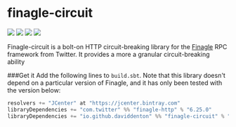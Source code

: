 finagle-circuit
===========
<a href="https://travis-ci.org/daviddenton/finagle-circuit" target="_top">
<img src="https://travis-ci.org/daviddenton/finagle-circuit.svg?branch=master"/></a> 
<a href="https://coveralls.io/r/daviddenton/finagle-circuit?branch=master" target="_top"><img src="https://coveralls.io/repos/daviddenton/finagle-circuit/badge.svg?branch=master"/></a> 
<a href="https://bintray.com/daviddenton/maven/finagle-circuit/_latestVersion" target="_top"><img src="https://api.bintray.com/packages/daviddenton/maven/finagle-circuit/images/download.svg"/></a> 
<a href="https://bintray.com/daviddenton/maven/finagle-circuit/view?source=watch" target="_top"><img src="https://www.bintray.com/docs/images/bintray_badge_color.png"/></a> 

Finagle-circuit is a bolt-on HTTP circuit-breaking library for the [Finagle](http://twitter.github.io/finagle/) RPC framework from Twitter. It provides a more a granular circuit-breaking ability 

###Get it
Add the following lines to ```build.sbt```. Note that this library doesn't depend on a particular version of Finagle,
and it has only been tested with the version below:

```scala
resolvers += "JCenter" at "https://jcenter.bintray.com"
libraryDependencies += "com.twitter" %% "finagle-http" % "6.25.0"
libraryDependencies += "io.github.daviddenton" %% "finagle-circuit" % "X.X.X"
```
